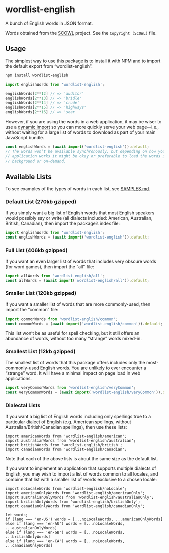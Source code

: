 # wordlist-english

A bunch of English words in JSON format.

Words obtained from the [SCOWL][] project. See the `Copyright (SCOWL)` file.

[SCOWL]: http://wordlist.aspell.net/

## Usage

The simplest way to use this package is to install it with NPM and to import the default export from “wordlist-english”:

```
npm install wordlist-english
```

```js
import englishWords from 'wordlist-english';

englishWords[2**12] // => 'auditor'
englishWords[2**13] // => 'bridle'
englishWords[2**14] // => 'crude'
englishWords[2**15] // => 'highways'
englishWords[2**16] // => 'soar'
```

However, if you are using the words in a web application, it may be wiser to use a [dynamic import][] so you can more quickly serve your web page—i.e., without waiting for a large list of words to download as part of your main JavaScript bundle.

[dynamic import]: https://developer.mozilla.org/en-US/docs/Web/JavaScript/Reference/Operators/import

```js
const englishWords = (await import('wordlist-english')).default;
// The words won’t be available synchronously, but depending on how your
// application works it might be okay or preferable to load the words in the
// background or on-demand.
```

## Available Lists

To see examples of the types of words in each list, see [SAMPLES.md](SAMPLES.md).

### Default List (270kb gzipped)

If you simply want a big list of English words that most English speakers would possibly say or write (all dialects included: American, Australian, British, Canadian), then import the package’s index file:

```js
import englishWords from 'wordlist-english';
const englishWords = (await import('wordlist-english')).default;
```

### Full List (406kb gzipped)

If you want an even larger list of words that includes very obscure words (for word games), then import the “all” file:

```js
import allWords from 'wordlist-english/all';
const allWords = (await import('wordlist-english/all')).default;
```

### Smaller List (120kb gzipped)

If you want a smaller list of words that are more commonly-used, then import the “common” file:

```js
import commonWords from 'wordlist-english/common';
const commonWords = (await import('wordlist-english/common')).default;
```

This list won’t be as useful for spell checking, but it still offers an abundance of words, without too many “strange” words mixed-in.

### Smallest List (12kb gzipped)

The smallest list of words that this package offers includes only the most-commonly-used English words.  You are unlikely to ever encounter a “strange” word.  It will have a minimal impact on page load in web applications.

```js
import veryCommonWords from 'wordlist-english/veryCommon';
const veryCommonWords = (await import('wordlist-english/veryCommon')).default;
```

### Dialectal Lists

If you want a big list of English words including only spellings true to a particular dialect of English (e.g. American spellings, without Australian/British/Canadian spellings), then use these lists:

```
import americanWords from 'wordlist-english/american';
import australianWords from 'wordlist-english/australian';
import britishWords from 'wordlist-english/british';
import canadianWords from 'wordlist-english/canadian';
```

Note that each of the above lists is about the same size as the default list.

If you want to implement an application that supports multiple dialects of English, you may wish to import a list of words common to all locales, and combine that list with a smaller list of words exclusive to a chosen locale:

```
import noLocaleWords from 'wordlist-english/noLocale';
import americanOnlyWords from 'wordlist-english/americanOnly';
import australianOnlyWords from 'wordlist-english/australianOnly';
import britishOnlyWords from 'wordlist-english/britishOnly';
import canadianOnlyWords from 'wordlist-english/canadianOnly';

let words;
if (lang === 'en-US') words = [...noLocaleWords, ...americanOnlyWords]
else if (lang === 'en-AU') words = [...noLocaleWords, ...australianOnlyWords]
else if (lang === 'en-GB') words = [...noLocaleWords, ...britishOnlyWords]
else if (lang === 'en-CA') words = [...noLocaleWords, ...canadianOnlyWords]
```
